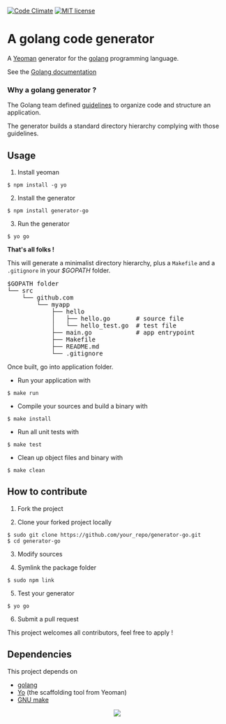 [![Code Climate](https://api.codeclimate.com/v1/badges/b73387d211ce4f09286e/maintainability)](https://codeclimate.com/github/bench/generator-go/maintainability)
[![MIT license](http://img.shields.io/badge/license-MIT-brightgreen.svg)](http://opensource.org/licenses/MIT)


# A golang code generator

A [Yeoman](http://yeoman.io) generator for the [golang](http://golang.org/) programming language.


See the [Golang documentation](https://golang.org/doc/)

### Why a golang generator ?

The Golang team defined [guidelines](https://blog.golang.org/organizing-go-code) to organize code and structure an application.

The generator builds a standard directory hierarchy complying with those guidelines.

## Usage


1. Install yeoman

```
$ npm install -g yo
```

2. Install the generator

```
$ npm install generator-go
```

3. Run the generator

```
$ yo go
```

**That's all folks !**

This will generate a minimalist directory hierarchy, plus a `Makefile` and a `.gitignore` in your *$GOPATH* folder.

<pre>
$GOPATH folder
└── src
    └── github.com
        └── myapp
            ├── hello
            │   ├── hello.go       # source file
            │   └── hello_test.go  # test file
            ├── main.go            # app entrypoint
            ├── Makefile
            ├── README.md
            └── .gitignore
</pre>

Once built, go into application folder. 

* Run your application with

```
$ make run
```

* Compile your sources and build a binary with

```
$ make install
```

* Run all unit tests with

```
$ make test
```

* Clean up object files and binary with

```
$ make clean
```


## How to contribute


1. Fork the project

2. Clone your forked project locally

```
$ sudo git clone https://github.com/your_repo/generator-go.git
$ cd generator-go
```

3. Modify sources

4. Symlink the package folder

```
$ sudo npm link
```

5. Test your generator

```
$ yo go
```

6. Submit a pull request

This project welcomes all contributors, feel free to apply !

## Dependencies

This project depends on

* [golang](http://golang.org/)
* [Yo](https://github.com/yeoman/yo) (the scaffolding tool from Yeoman)
* [GNU make](https://www.gnu.org/software/make/manual/make.html)



<p align="center" style="margin-bottom: 20px; width: 100px; margin: auto">
<img src="http://talks.golang.org/2014/go4gophers/gopherswim.jpg"/>
</p>
